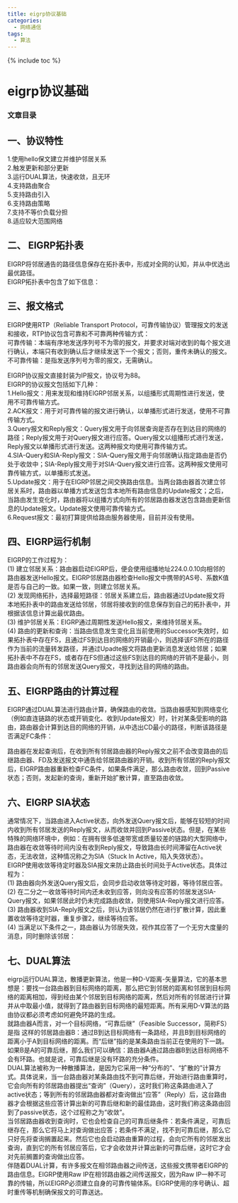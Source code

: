 ```yaml
---
title: eigrp协议基础
categories:
  - 网络通信
tags:
  - 算法
---
```

{% include toc %}

# eigrp协议基础

### 文章目录

## 一、协议特性

1.使用hello保文建立并维护邻居关系<br/> 2.触发更新和部分更新<br/> 3.运行DUAL算法，快速收敛，且无环<br/> 4.支持路由聚合<br/> 5.支持路由引入<br/> 6.支持路由策略<br/> 7.支持不等价负载分担<br/> 8.适应较大范围网络

## 二、 EIGRP拓扑表

EIGRP将邻居通告的路径信息保存在拓扑表中，形成对全网的认知，并从中优选出最优路径。<br/> EIGRP拓扑表中包含了如下信息：

## 三、报文格式

EIGRP使用RTP（Reliable Transport Protocol，可靠传输协议）管理报文的发送和接收，RTP协议包含可靠和不可靠两种传输方式：<br/> 可靠传输：本端有序地发送序列号不为零的报文，并要求对端对收到的每个报文进行确认，本端只有收到确认后才继续发送下一个报文；否则，重传未确认的报文。<br/> 不可靠传输：是指发送序列号为零的报文，无需确认。

EIGRP协议报文直接封装为IP报文，协议号为88。<br/> EIGRP的协议报文包括如下几种：<br/> 1.Hello报文：用来发现和维持EIGRP邻居关系，以组播形式周期性进行发送，使用不可靠传输方式。<br/> 2.ACK报文：用于对可靠传输的报文进行确认，以单播形式进行发送，使用不可靠传输方式。<br/> 3.Query报文和Reply报文：Query报文用于向邻居查询是否存在到达目的网络的路径；Reply报文用于对Query报文进行应答。Query报文以组播形式进行发送，Reply报文以单播形式进行发送。这两种报文均使用可靠传输方式。<br/> 4.SIA-Query和SIA-Reply报文：SIA-Query报文用于向邻居确认指定路由是否仍处于收敛中；SIA-Reply报文用于对SIA-Query报文进行应答。这两种报文使用可靠传输方式，以单播形式发送。<br/> 5.Update报文：用于在EIGRP邻居之间交换路由信息。当两台路由器首次建立邻居关系时，路由器以单播方式发送包含本地所有路由信息的Update报文；之后，当路由发生变化时，路由器将以组播方式向所有的邻居路由器发送包含路由更新信息的Update报文。Update报文使用可靠传输方式。<br/> 6.Request报文：最初打算提供给路由服务器使用，目前并没有使用。

## 四、EIGRP运行机制

EIGRP的工作过程为：<br/> (1) 建立邻居关系：路由器启动EIGRP后，便会使用组播地址224.0.0.10向相邻的路由器发送Hello报文。EIGRP邻居路由器检查Hello报文中携带的AS号、系数K值是否与自己的一致。如果一致，则建立邻居关系。<br/> (2) 发现网络拓扑，选择最短路径：邻居关系建立后，路由器通过Update报文将本地拓扑表中的路由发送给邻居，邻居将接收到的信息保存到自己的拓扑表中，并根据该信息计算出最优路由。<br/> (3) 维护邻居关系：EIGRP通过周期性发送Hello报文，来维持邻居关系。<br/> (4) 路由的更新和查询：当路由信息发生变化且当前使用的Successor失效时，如果拓扑表中存在FS，且通过FS到达目的网络的开销最小，则选择该FS所在的路径作为当前的流量转发路径，并通过Upadte报文将路由更新消息发送给邻居；如果拓扑表中不存在FS，或者存在FS但通过这些FS到达目的网络的开销不是最小，则路由器会向所有的邻居发送Query报文，寻找到达目的网络的路由。

## 五、EIGRP路由的计算过程

EIGRP通过DUAL算法进行路由计算，确保路由的收敛。当路由器感知到网络变化（例如直连链路的状态或开销变化、收到Update报文）时，针对某条受影响的路由，路由器会计算到达目的网络的开销，从中选出CD最小的路径，判断该路径是否满足FC条件：

路由器在发起查询后，在收到所有邻居路由器的Reply报文之前不会改变路由的后继路由器、FD及发送报文中通告给邻居路由器的开销。收到所有邻居的Reply报文后，EIGRP路由器重新检查FC条件，如果条件满足，那么路由收敛，回到Passive状态；否则，发起新的查询，重新开始扩散计算，直至路由收敛。

## 六、EIGRP SIA状态

通常情况下，当路由进入Active状态，向外发送Query报文后，能够在较短的时间内收到所有邻居发送的Reply报文，从而收敛并回到Passive状态。但是，在某些特殊的网络环境中，例如：在拥有很多低速带宽或质量较差的链路的大型网络中，路由器在收敛等待时间内没有收到Reply报文，导致路由长时间滞留在Active状态，无法收敛，这种情况称之为SIA（Stuck In Active，陷入失效状态）。<br/> EIGRP使用收敛等待定时器及SIA报文来防止路由长时间处于Active状态。具体过程为：<br/> (1) 路由器向外发送Query报文后，会同步启动收敛等待定时器，等待邻居应答。<br/> (2) 在二分之一收敛等待时间内还未收到应答，则向没有应答的邻居发送SIA-Query报文，如果邻居此时仍未完成路由收敛，则使用SIA-Reply报文进行应答。<br/> (3) 路由器收到SIA-Reply报文之后，则认为该邻居仍然在进行扩散计算，因此重置收敛等待定时器，重复步骤2，继续等待应答。<br/> (4) 当满足以下条件之一，路由器认为邻居失效，视作其应答了一个无穷大度量的消息，同时删除该邻居：

## 七、DUAL算法

eigrp运行DUAL算法，散播更新算法，他是一种D-V距离-矢量算法，它的基本思想是：要找一台路由器到目标网络的距离，那么把它到邻居的距离和邻居到目标网络的距离相加，得到经由某个邻居到目标网络的距离，然后对所有的邻居进行计算并从中取最小值，就得到了路由器到目标网络的最短距离。所有采用D-V算法的路由协议都必须考虑如何避免环路的生成。<br/> 就路由器A而言，对一个目标网络，“可靠后继”（Feasible Successor，简称FS）是指 这样的邻居路由器B：通过B到达目标网络有一条路经，并且B到目标网络的距离小于A到目标网络的距离。而“后继”指的是某条路由当前正在使用的下一跳。<br/> 如果B是A的可靠后继，那么我们可以确信：路由器A通过路由器B到达目标网络不会有环路。也就是说，可靠后继是没有环路的充分条件。<br/> DUAL算法被称为一种散播算法，是因为它采用一种“分布的”、“扩散的”计算方式。具体说来，当一台路由器对某条路由找不到可靠后继，开始进行路由重算时，它会向所有的邻居路由器提出“查询”（Query），这时我们称这条路由进入了active状态；等到所有的邻居路由器都对查询做出“应答”（Reply）后，这台路由器才会根据这些应答计算出新的可靠后继和新的最佳路由，这时我们称这条路由回到了passive状态，这个过程称之为“收敛”。<br/> 当邻居路由器收到查询时，它也会检查自己的可靠后继条件：若条件满足，可靠后继存在，那么它将马上对查询做出应答；若条件不满足，找不到可靠后继，那么它只好先将查询搁置起来。然后它也会启动路由重算的过程，会向它所有的邻居发出查询，直到它的所有邻居应答后，它才会收敛并计算出新的可靠后继，这时它才会对先前搁置的查询做出应答。<br/> 伴随着DUAL计算，有许多报文在相邻路由器之间传送，这些报文携带者EIGRP的路由信息。EIGRP使用Raw IP在相邻路由器之间传送报文，因为Raw IP一种不可靠的传输，所以EIGRP必须建立自身的可靠传输体系。EIGRP使用的序号确认、超时重传等机制确保报文的可靠送达。
